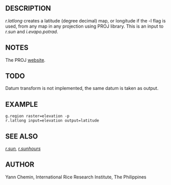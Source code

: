 ## DESCRIPTION

*r.latlong* creates a latitude (degree decimal) map, or longitude if the
-l flag is used, from any map in any projection using PROJ library. This
is an input to *r.sun* and *i.evapo.potrad*.

## NOTES

The PROJ [website](https://proj.org).

## TODO

Datum transform is not implemented, the same datum is taken as output.

## EXAMPLE

```shell
g.region raster=elevation -p
r.latlong input=elevation output=latitude
```

## SEE ALSO

*[r.sun](r.sun.md), [r.sunhours](r.sunhours.md)*

## AUTHOR

Yann Chemin, International Rice Research Institute, The Philippines
